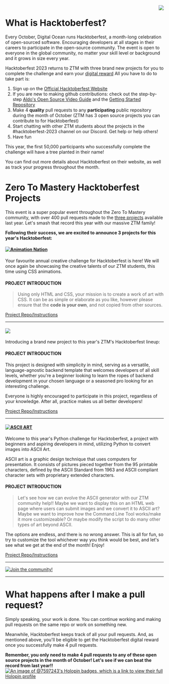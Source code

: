 <img src="https://hacktoberfest.com/_next/static/media/logo-hacktoberfest--logomark.b91c17d2.svg" align="right" />

# What is Hacktoberfest?

Every October, Digital Ocean runs Hacktoberfest, a month-long celebration of open-sourced software. Encouraging developers at all stages in their careers to participate in the open-source community. The event is open to everyone in the global community, no matter your skill level or background and it grows in size every year.

Hacktoberfest 2023 returns to ZTM with three brand new projects for you to complete the challenge and earn your [digital reward](https://hacktoberfest.com/about/#digital-rewards) All you have to do to take part is:

1. Sign up on the [Official Hacktoberfest Website](https://hacktoberfest.com/auth)
2. If you are new to making github contributions: check out the step-by-step [Aldo's Open Source Video Guide](https://www.youtube.com/watch?v=uQLNFRviB6Q) and the [Getting Started Repository](https://github.com/zero-to-mastery/start-here-guidelines)
3. Make 4 **quality** pull requests to any **participating** public repository during the month of October (ZTM has 3 open source projects you can contribute to for Hacktoberfest)
4. Start chatting with other ZTM students about the projects in the #hacktoberfest-2023 channel on our Discord. Get help or help others!
5. Have fun

This year, the first 50,000 participants who successfully complete the challenge will have a tree planted in their name!

You can find out more details about Hacktoberfest on their website, as well as track your progress throughout the month.

# Zero To Mastery Hacktoberfest Projects

This event is a super popular event throughout the Zero To Mastery community, with over 400 pull requests made to the [three projects](https://github.com/zero-to-mastery/coding_challenge-42) available last year. Let's smash that record this year with our massive ZTM family!

**Following their success, we are excited to announce 3 projects for this year's Hacktoberfest:**

#### [![Animation Nation](https://img.shields.io/badge/CREATIVE%20CSS%20PROJECT-Animation%20Nation-4E3188?style=for-the-badge&logo=CSS3)](https://github.com/zero-to-mastery/animation-nation)

Your favourite annual creative challenge for Hacktoberfest is here! We will once again be showcasing the creative talents of our ZTM students, this time using CSS animations.

#### PROJECT INTRODUCTION

> Using only HTML and CSS, your mission is to create a work of art with CSS. It can be as simple or elaborate as you like, however please ensure that the **code is your own**, and not copied from other sources.

[Project Repo/Instructions](https://github.com/zero-to-mastery/animation-nation)

-----------
#### [![](https://img.shields.io/badge/Universal%20Backend%20PROJECT-FileIO-00adb5?style=for-the-badge&logo=StackEdit)](https://github.com/zero-to-mastery/file-io)

Introducing a brand new project to this year's ZTM's Hacktoberfest lineup:

#### PROJECT INTRODUCTION

This project is designed with simplicity in mind, serving as a versatile, language-agnostic backend template that welcomes developers of all skill levels, whether you're a beginner looking to learn the ropes of backend development in your chosen language or a seasoned pro looking for an interesting challenge. 

Everyone is highly encouraged to participate in this project, regardless of your knowledge. After all, practice makes us all better developers!

[Project Repo/Instructions](https://github.com/zero-to-mastery/file-io)

-----------
#### [![ASCII ART](https://img.shields.io/badge/PYTHON%20PROJECT-ASCII%20ART-blue?style=for-the-badge&logo=Python)](https://github.com/zero-to-mastery/ascii-art)

Welcome to this year's Python challenge for Hacktoberfest, a project with beginners and aspiring developers in mind, utilizing Python to convert images into ASCII Art.

ASCII art is a graphic design technique that uses computers for presentation. It consists of pictures pieced together from the 95 printable characters, defined by the ASCII Standard from 1963 and ASCII compliant character sets with proprietary extended characters.

#### PROJECT INTRODUCTION

> Let's see how we can evolve the ASCII generator with our ZTM community help!! Maybe we want to display this on an HTML web page where users can submit images and we convert it to ASCII art? Maybe we want to improve how the Command Line Tool works/make it more customizeable? Or maybe modify the script to do many other types of art beyond ASCII.

The options are endless, and there is no wrong answer. This is all for fun, so try to customize the tool whichever way you think would be best, and let's see what we get at the end of the month! Enjoy!

[Project Repo/Instructions](https://github.com/zero-to-mastery/ascii-art)

---

[![Join the community!](https://images.ctfassets.net/aq13lwl6616q/51gDR7DozuNea9fltdgHIc/0c8577f24eaa1b33c40656a522f2d1db/hacktoberfest_discord_banner.png?h=250)](https://zerotomastery.io/community/developer-community-discord)

---

# What happens after I make a pull request?

Simply speaking, your work is done. You can continue working and making pull requests on the same repo or work on something new.

Meanwhile, Hacktoberfest keeps track of all your pull requests. And, as mentioned above, you'll be eligible to get the Hacktoberfest digital reward once you successfully make 4 pull requests.

**Remember, you only need to make 4 pull requests to any of these open source projects in the month of October! Let's see if we can beat the record from last year!!**
[![An image of @7597243's Holopin badges, which is a link to view their full Holopin profile](https://holopin.me/7597243)](https://holopin.io/@7597243)
